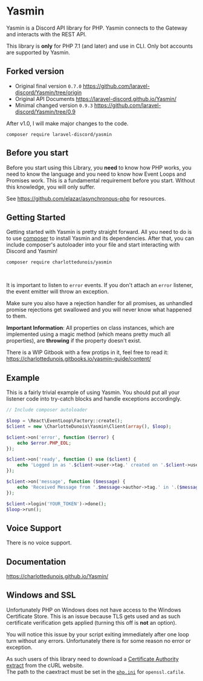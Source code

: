 # Yasmin

Yasmin is a Discord API library for PHP. Yasmin connects to the Gateway and interacts with the REST API.

This library is **only** for PHP 7.1 (and later) and use in CLI. Only bot accounts are supported by Yasmin.

## Forked version
- Original final version `0.7.0` https://github.com/laravel-discord/Yasmin/tree/origin
- Original API Documents https://laravel-discord.github.io/Yasmin/
- Minimal changed version `0.9.3` https://github.com/laravel-discord/Yasmin/tree/0.9

After v1.0, I will make major changes to the code.
```
composer require laravel-discord/yasmin
```

## Before you start
Before you start using this Library, you **need** to know how PHP works, you need to know the language and you need to know how Event Loops and Promises work. This is a fundamental requirement before you start. Without this knowledge, you will only suffer.

See https://github.com/elazar/asynchronous-php for resources.

## Getting Started
Getting started with Yasmin is pretty straight forward. All you need to do is to use [composer](https://packagist.org/packages/charlottedunois/yasmin) to install Yasmin and its dependencies. After that, you can include composer's autoloader into your file and start interacting with Discord and Yasmin!

```
composer require charlottedunois/yasmin
```

<br>

It is important to listen to `error` events. If you don't attach an `error` listener, the event emitter will throw an exception.

Make sure you also have a rejection handler for all promises, as unhandled promise rejections get swallowed and you will never know what happened to them.

**Important Information**: All properties on class instances, which are implemented using a magic method (which means pretty much all properties), are **throwing** if the property doesn't exist.

There is a WIP Gitbook with a few protips in it, feel free to read it: https://charlottedunois.gitbooks.io/yasmin-guide/content/

## Example
This is a fairly trivial example of using Yasmin. You should put all your listener code into try-catch blocks and handle exceptions accordingly.

```php
// Include composer autoloader

$loop = \React\EventLoop\Factory::create();
$client = new \CharlotteDunois\Yasmin\Client(array(), $loop);

$client->on('error', function ($error) {
    echo $error.PHP_EOL;
});

$client->on('ready', function () use ($client) {
    echo 'Logged in as '.$client->user->tag.' created on '.$client->user->createdAt->format('d.m.Y H:i:s').PHP_EOL;
});

$client->on('message', function ($message) {
    echo 'Received Message from '.$message->author->tag.' in '.($message->channel instanceof \CharlotteDunois\Yasmin\Interfaces\DMChannelInterface ? 'DM' : 'channel #'.$message->channel->name ).' with '.$message->attachments->count().' attachment(s) and '.\count($message->embeds).' embed(s)'.PHP_EOL;
});

$client->login('YOUR_TOKEN')->done();
$loop->run();
```

## Voice Support
There is no voice support.

## Documentation
https://charlottedunois.github.io/Yasmin/

## Windows and SSL
Unfortunately PHP on Windows does not have access to the Windows Certificate Store. This is an issue because TLS gets used and as such certificate verification gets applied (turning this off is **not** an option).

You will notice this issue by your script exiting immediately after one loop turn without any errors. Unfortunately there is for some reason no error or exception.

As such users of this library need to download a [Certificate Authority extract](https://curl.haxx.se/docs/caextract.html) from the cURL website.<br>
The path to the caextract must be set in the [`php.ini`](https://secure.php.net/manual/en/openssl.configuration.php) for `openssl.cafile`.
